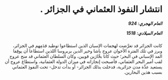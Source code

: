 <h1 dir="rtl">انتشار النفوذ العثماني في الجزائر .</h1>

<h5 dir="rtl">العام الهجري:  924

العام الميلادي: 1518

</h5>

<p dir="rtl">كانت الجزائر قد تعرَّضت لهجمات الإسبان الذين استطاعوا توطيد قدَمِهم في الجزائر، وبرز في تلك الفترة الأخوان عروج باشا وخير الدين بربروسا اللذين استطاعا أن يوقِفا المد الإسباني في البحر؛ حيث كانا بحَّارَين قويين، وكان السلطان العثماني قد منح عروج لقب أمير البحر العثماني، فأصبحت إنجازاته في ميزان الدولة العثمانية، واستطاع عروج أن يستعيد عدَّة مدن جزائرية، فدخلت بذلك الجزائر- أو بدأت تدخل- تحت النفوذِ العثماني بسبب هذين البحارين.</p></br>
